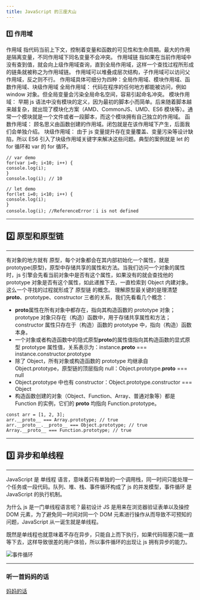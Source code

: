 ```yaml
---
title: JavaScript 的三座大山
---
```


### 1️⃣ 作用域

作用域 指代码当前上下文，控制着变量和函数的可见性和生命周期。最大的作用是隔离变量，不同作用域下同名变量不会冲突。
作用域链 指如果在当前作用域中没有查到值，就会向上级作用域查询，直到全局作用域，这样一个查找过程所形成的链条就被称之为作用域链。
作用域可以堆叠成层次结构，子作用域可以访问父作用域，反之则不行。
作用域具体可细分为四种：全局作用域、模块作用域、函数作用域、块级作用域
全局作用域： 代码在程序的任何地方都能被访问，例如 window 对象。但全局变量会污染全局命名空间，容易引起命名冲突。
模块作用域： 早期 js 语法中没有模块的定义，因为最初的脚本小而简单。后来随着脚本越来越复杂，就出现了模块化方案（AMD、CommonJS、UMD、ES6 模块等）。通常一个模块就是一个文件或者一段脚本，而这个模块拥有自己独立的作用域。
函数作用域： 顾名思义由函数创建的作用域。闭包就是在该作用域下产生，后面我们会单独介绍。
块级作用域： 由于 js 变量提升存在变量覆盖、变量污染等设计缺陷，所以 ES6 引入了块级作用域关键字来解决这些问题。典型的案例就是 let 的 for 循环和 var 的 for 循环。

```
// var demo
for(var i=0; i<10; i++) {
console.log(i);
}
console.log(i); // 10

// let demo
for(let i=0; i<10; i++) {
console.log(i);
}
console.log(i); //ReferenceError：i is not defined

```

---

## 2️⃣ 原型和原型链

---

有对象的地方就有 原型，每个对象都会在其内部初始化一个属性，就是 prototype(原型)，原型中存储共享的属性和方法。当我们访问一个对象的属性时，js 引擎会先看当前对象中是否有这个属性，如果没有的就会查找他的 prototype 对象是否有这个属性，如此递推下去，一直检索到 Object 内建对象。这么一个寻找的过程就形成了 原型链 的概念。
理解原型最关键的是理清楚**proto**、prototype、constructor 三者的关系，我们先看看几个概念：

- **proto**属性在所有对象中都存在，指向其构造函数的 prototype 对象；prototype 对象只存在（构造）函数中，用于存储共享属性和方法；constructor 属性只存在于（构造）函数的 prototype 中，指向（构造）函数本身。
- 一个对象或者构造函数中的隐式原型**proto**的属性值指向其构造函数的显式原型 prototype 属性值，关系表示为：instance.**proto** === instance.constructor.prototype
- 除了 Object，所有对象或构造函数的 prototype 均继承自 Object.prototype，原型链的顶层指向 null：Object.prototype.**proto** === null
- Object.prototype 中也有 constructor：Object.prototype.constructor === Object
- 构造函数创建的对象（Object、Function、Array、普通对象等）都是 Function 的实例，它们的 **proto** 均指向 Function.prototype。

```
const arr = [1, 2, 3];
arr.__proto__ === Array.prototype; // true
arr.__proto__.__proto__ === Object.prototype; // true
Array.__proto__ === Function.prototype; // true
```

---

## 3️⃣ 异步和单线程

---

JavaScript 是 单线程 语言，意味着只有单独的一个调用栈，同一时间只能处理一个任务或一段代码。队列、堆、栈、事件循环构成了 js 的并发模型，事件循环 是 JavaScript 的执行机制。

为什么 js 是一门单线程语言呢？最初设计 JS 是用来在浏览器验证表单以及操控 DOM 元素，为了避免同一时间对同一个 DOM 元素进行操作从而导致不可预知的问题，JavaScript 从一诞生就是单线程。

既然是单线程也就意味着不存在异步，只能自上而下执行，如果代码阻塞只能一直等下去，这样导致很差的用户体验，所以事件循环的出现让 js 拥有异步的能力。

![事件循环](https://p3-juejin.byteimg.com/tos-cn-i-k3u1fbpfcp/7bdd4419989d4bec8ac627480572cf84~tplv-k3u1fbpfcp-zoom-in-crop-mark:4536:0:0:0.awebp)

---

### 听一首妈妈的话

[妈妈的话](https://www.bilibili.com/video/BV1fa411X7dK/?spm_id_from=333.337.search-card.all.click&vd_source=639516599ed6bf817b6a6c8eb26fb2eb)
